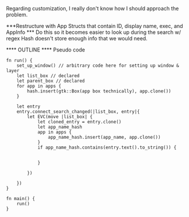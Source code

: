 Regarding customization, I really don't know how I should approach the problem.

***Restructure with App Structs that contain ID, display name, exec, and AppInfo ***
Do this so it becomes easier to look up during the search w/ regex
Hash doesn't store enough info that we would need.

**** OUTLINE ****
Pseudo code
```
fn run() {
    set_up_window() // arbitrary code here for setting up window & layer
    let list_box // declared
    let parent_box // declared
    for app in apps {
        hash.insert(gtk::Box(app box technically), app.clone())
    }
    
    let entry
    entry.connect_search_changed(|list_box, entry|{
        let EVC(move |list_box| {
            let cloned_entry = entry.clone()
            let app_name_hash
            app in apps {
                app_name_hash.insert(app_name, app.clone())
            }
            if app_name_hash.contains(entry.text().to_string()) {
                
                
            }

        })

    })
}

fn main() {
    run()
} 
```

